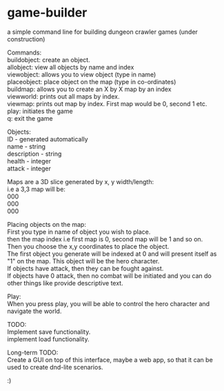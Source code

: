 # game-builder
a simple command line for building dungeon crawler games (under construction)

Commands:<br/>
buildobject: create an object.<br/>
allobject: view all objects by name and index<br/>
viewobject: allows you to view object (type in name)<br/>
placeobject: place object on the map (type in co-ordinates)<br/>
buildmap: allows you to create an X by X map by an index<br/>
viewworld: prints out all maps by index.<br/>
viewmap: prints out map by index. First map would be 0, second 1 etc.<br/>
play: initiates the game<br/>
q: exit the game<br/>

Objects:<br/>
ID - generated automatically<br/>
name - string<br/>
description - string<br/>
health - integer<br/>
attack - integer<br/>

Maps are a 3D slice generated by x, y width/length:<br/>
i.e a 3,3 map will be:<br/>
000<br/>
000<br/>
000<br/>

Placing objects on the map:<br/>
First you type in name of object you wish to place.<br/>
then the map index i.e first map is 0, second map will be 1 and so on.<br/>
Then you choose the x,y coordinates to place the object.<br/>
The first object you generate will be indexed at 0 and will present itself as "1" on the map. This object will be the hero character.<br/>
If objects have attack, then they can be fought against.<br/>
If objects have 0 attack, then no combat will be initiated and you can do other things like provide descriptive text.<br/>

Play:<br/>
When you press play, you will be able to control the hero character and navigate the world.<br/>

TODO:<br/>
Implement save functionality.<br/>
implement load functionality.<br/>

Long-term TODO:<br/>
Create a GUI on top of this interface, maybe a web app, so that it can be used to create dnd-lite scenarios.<br/>

:)<br/>




